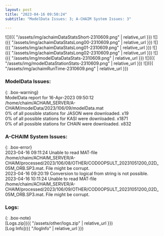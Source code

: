 ```yaml
---
layout: post
title: "2023-04-16 09:50:24"
subtitle: "ModelData Issues: 3; A-CHAIM System Issues: 3"

---
```


![]({{ "/assets/img/achaimDataStatsShort-2310609.png" | relative_url }})
![]({{ "/assets/img/achaimDataStatsLong00-2310609.png" | relative_url }})
![]({{ "/assets/img/achaimDataStatsLong01-2310609.png" | relative_url }})
![]({{ "/assets/img/achaimDataStatsLong02-2310609.png" | relative_url }})
![]({{ "/assets/img/modelDataDataStats-2310609.png" | relative_url }})
![]({{ "/assets/img/modelDataStationStats-2310609.png" | relative_url }})
![]({{ "/assets/img/achaimRunTime-2310609.png" | relative_url }})


### ModelData Issues:  
  
{: .box-warning}  
 ModelData report for 16-Apr-2023 09:50:12   
 /home/chaim/ACHAIM_SERVER/A-CHAIM/modelData/2023/106/09/modelData.mat   
 0% of all possible stations for JASON were downloaded. x19   
 0% of all possible stations for KASI were downloaded. x1871   
 0% of all possible stations for CHAIN were downloaded. x832   
  
### A-CHAIM System Issues:  
  
{: .box-error}  
2023-04-16 09:11:24 Unable to read MAT-file /home/chaim/ACHAIM_SERVER/A-CHAIM/processed/2023/106/08/OTHER/COD0OPSULT_20231051200_02D_05M_ORB.SP3.mat. File might be corrupt.  
2023-04-16 09:20:19 Conversion to logical from string is not possible.  
2023-04-16 10:11:24 Unable to read MAT-file /home/chaim/ACHAIM_SERVER/A-CHAIM/processed/2023/106/09/OTHER/COD0OPSULT_20231051200_02D_05M_ORB.SP3.mat. File might be corrupt.  

### Logs:  
  
{: .box-note}  
[Logs.zip]({{ "/assets/other/logs.zip" | relative_url }})  
[Log Info]({{ "/logInfo" | relative_url }})  
